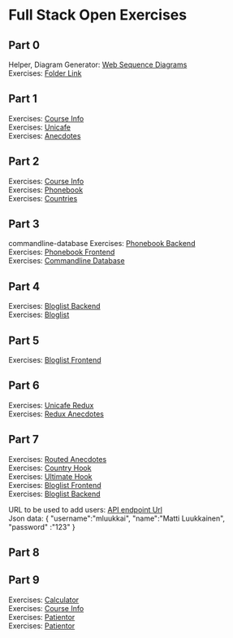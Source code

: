 # Full Stack Open Exercises

## Part 0

Helper, Diagram Generator: [Web Sequence Diagrams](https://www.websequencediagrams.com)<br>
Exercises: [Folder Link](/part0)<br>

## Part 1

Exercises: [Course Info](/part1/courseinfo)<br>
Exercises: [Unicafe](/part1/unicafe)<br>
Exercises: [Anecdotes](/part1/anecdotes)

## Part 2

Exercises: [Course Info](/part2/courseinfo)<br>
Exercises: [Phonebook](/part2/phonebook)<br>
Exercises: [Countries](/part2/countries)<br>

## Part 3

commandline-database
Exercises: [Phonebook Backend](/part3/phonebook-backend)<br>
Exercises: [Phonebook Frontend](/part3/phonebook-frontend)<br>
Exercises: [Commandline Database](/part3/commandline-database)<br>

## Part 4

Exercises: [Bloglist Backend](/part4/bloglist-backend)<br>
Exercises: [Bloglist](/part4/bloglist)<br>

## Part 5

Exercises: [Bloglist Frontend](/part5/bloglist-frontend)<br>

## Part 6

Exercises: [Unicafe Redux](/part6/unicafe-redux)<br>
Exercises: [Redux Anecdotes](/part6/redux-anecdotes)<br>

## Part 7

Exercises: [Routed Anecdotes](/part7/country-hook)<br>
Exercises: [Country Hook](/part7/routed-anecdotes)<br>
Exercises: [Ultimate Hook](/part7/ultimate-hooks)<br>
Exercises: [Bloglist Frontend](/part7/bloglist-frontend)<br>
Exercises: [Bloglist Backend](/part7/bloglist-backend)<br>

URL to be used to add users:  [API endpoint Url](http://localhost:3003/api/user)<br>
Json data: { "username":"mluukkai", "name":"Matti Luukkainen", "password" :"123" }

## Part 8



## Part 9

Exercises: [Calculator](/part9/calculator-typescript)<br>
Exercises: [Course Info](/part9/courseinfo-typescript)<br>
Exercises: [Patientor](/part9/patientor-backend)<br>
Exercises: [Patientor](/part9/patientor-frontend)<br>